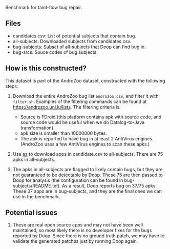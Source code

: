 Benchmark for taint-flow bug repair.

## Files

- candidates.csv: List of potential subjects that contain bug.
- all-subjects: Downloaded subjects from candidates.csv.
- bug-subjects: Subset of all-subjects that Doop can find bug in.
- bug-srcs: Souce codes of bug subjects.

## How is this constructed?

This dataset is part of the AndroZoo dataset, constructed with the following steps:

1. Download the entire AndroZoo bug list `androzoo.csv`, and filter it with `filter.sh`. Examples 
of the filtering commands can be found at https://androzoo.uni.lu/lists. The filtering criteria is:
    - Source is FDroid (this platform contains apk with source code, and source code would be useful
    when we do Datalog-to-Java transformation).
    - apk size is smaller than 10000000 bytes.
    - The apk is reported to have bug in at least 2 AntiVirus engines. (AndroZoo uses a few AntiVirus engines to scan these apks.)

2. Use [az](https://github.com/ArtemKushnerov/az) to download apps in candidate.csv to all-subjects.
There are 75 apks in all-subjects.

3. The apks in all-subjects are flagged to likely contain bugs, but they are not guaranteed to be 
detectable by Doop. These 75 are then passed to Doop for analysis (the configuration can be 
found in bug-subjects/README.txt). As a result, Doop reports bug on 37/75 apks. These 37 apps are 
in bug-subjects, and they are the final ones we can use in the benchmark.


## Potential issues

1. These are real open source apps and may not have been well maintained, so most likely there is 
no developer fixes for the bugs reported by Doop. Since there is no ground truth patch, we may 
have to validate the generated patches just by running Doop again.
